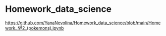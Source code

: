 # Homework_data_science
https://github.com/YanaNevolina/Homework_data_science/blob/main/Homework_№2_(pokemons).ipynb
